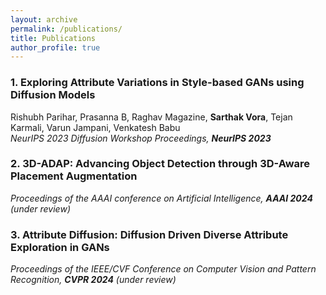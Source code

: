 ```yaml
---
layout: archive
permalink: /publications/
title: Publications
author_profile: true
---
```


### 1. Exploring Attribute Variations in Style-based GANs using Diffusion Models 
Rishubh Parihar, Prasanna B, Raghav Magazine, **Sarthak Vora**, Tejan Karmali, Varun Jampani, Venkatesh Babu \
_NeurIPS 2023 Diffusion Workshop Proceedings, **NeurIPS 2023**_  

### 2. 3D-ADAP: Advancing Object Detection through 3D-Aware Placement Augmentation
_Proceedings of the AAAI conference on Artificial Intelligence, **AAAI 2024** (under review)_

### 3. Attribute Diffusion: Diffusion Driven Diverse Attribute Exploration in GANs
_Proceedings of the IEEE/CVF Conference on Computer Vision and Pattern Recognition, **CVPR 2024** (under review)_



